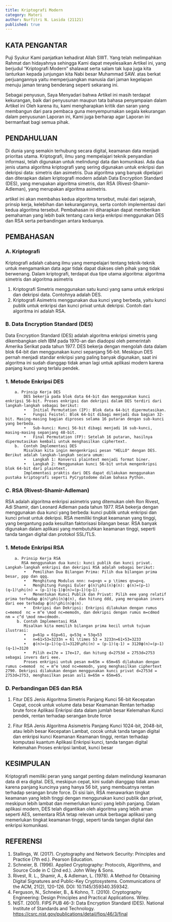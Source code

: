 ```yaml
---
title: Kriptografi Modern
category: Materi
author: Nurfitri N. Lasida (21121)
published: true
---
```


## KATA PENGANTAR
Puji Syukur Kami panjatkan kehadirat Allah SWT. Yang telah melimpahkan Rahmat dan hidayahnya sehingga Kami dapat meyelesaikan Artikel ini, yang berjudul “Kriptografi Modern” shalawat serta salam tak lupa juga kita lanturkan kepada junjungan kita Nabi besar Muhammad SAW. atas berkat perjuangannya yaitu memperjuangkan manusia dari jaman kegelapan menuju jaman terang benderang seperti sekarang ini.

Sebagai penyusun, Saya Menyadari bahwa Artikel ini masih terdapat kekurangan, baik dari penyusunan maupun tata bahasa penyampaian dalam Artikel ini Oleh karena itu, kami mengharapkan kritik dan saran yang membangun dari para pembaca guna menyempurnakan segala kekurangan dalam penyusunan Laporan ini, Kami juga berharap agar Laporan ini bermanfaat bagi semua pihak.

## PENDAHULUAN 
Di dunia yang semakin terhubung secara digital, keamanan data menjadi prioritas utama. Kriptografi, ilmu yang mempelajari teknik penyandian informasi, telah digunakan untuk melindungi data dan komunikasi. Ada dua jenis utama algoritma kriptografi yang sering digunakan untuk enkripsi dan dekripsi data: simetris dan asimetris. Dua algoritma yang banyak dipelajari dan diterapkan dalam kriptografi modern adalah Data Encryption Standard (DES), yang merupakan algoritma simetris, dan RSA (Rivest-Shamir-Adleman), yang merupakan algoritma asimetris.

artikel ini akan membahas kedua algoritma tersebut, mulai dari sejarah, prinsip kerja, kelebihan dan kekurangannya, serta contoh implementasi dari kedua algoritma tersebut. Pembahasan ini diharapkan dapat memberikan pemahaman yang lebih baik tentang cara kerja enkripsi menggunakan DES dan RSA serta perbandingan antara keduanya.

## PEMBAHASAN

### A. Kriptografi
Kriptografi adalah cabang ilmu yang mempelajari tentang teknik-teknik untuk mengamankan data agar tidak dapat diakses oleh pihak yang tidak berwenang. Dalam kriptografi, terdapat dua tipe utama algoritma: algoritma simetris dan algoritma asimetris
1. Kriptografi Simetris menggunakan satu kunci yang sama untuk enkripsi dan dekripsi       data. Contohnya adalah DES.
2. Kriptografi Asimetris menggunakan dua kunci yang berbeda, yaitu kunci publik untuk         enkripsi dan kunci privat untuk dekripsi. Contoh dari algoritma ini adalah RSA.

### B. Data Encryption Standard (DES)
Data Encryption Standard (DES) adalah algoritma enkripsi simetris yang dikembangkan oleh IBM pada 1970-an dan diadopsi oleh pemerintah Amerika Serikat pada tahun 1977. DES bekerja dengan mengolah data dalam blok 64-bit dan menggunakan kunci sepanjang 56-bit. Meskipun DES pernah menjadi standar enkripsi yang paling banyak digunakan, saat ini algoritma ini sudah dianggap tidak aman lagi untuk aplikasi modern karena panjang kunci yang terlalu pendek.
 ### 1. Metode Enkripsi DES
        a. Prinsip Kerja DES
            DES bekerja pada blok data 64-bit dan menggunakan kunci enkripsi 56-bit. Proses enkripsi dan dekripsi dalam DES terdiri dari langkah-langkah sebagai berikut:
            •	Initial Permutation (IP): Blok data 64-bit dipermutasikan.
            •	Fungsi Feistel: Blok 64-bit dibagi menjadi dua bagian 32-bit. Masing-masing bagian diproses selama 16 putaran dengan sub-kunci yang berbeda.
            •	Sub-kunci: Kunci 56-bit dibagi menjadi 16 sub-kunci, masing-masing sepanjang 48-bit.
            •	Final Permutation (FP): Setelah 16 putaran, hasilnya dipermutasikan kembali untuk menghasilkan ciphertext.
        b.	Contoh Implementasi DES
            Misalkan kita ingin mengenkripsi pesan "HELLO" dengan DES. Berikut adalah langkah-langkah secara umum:
            •	Langkah 1: Konversi plaintext menjadi format biner.
            •	Langkah 2: Menggunakan kunci 56-bit untuk mengenkripsi blok 64-bit dari plaintext.
            Implementasi praktis dari DES dapat dilakukan menggunakan pustaka kriptografi seperti PyCryptodome dalam bahasa Python.


### C. RSA (Rivest-Shamir-Adleman)
RSA adalah algoritma enkripsi asimetris yang ditemukan oleh Ron Rivest, Adi Shamir, dan Leonard Adleman pada tahun 1977. RSA bekerja dengan menggunakan dua kunci yang berbeda: kunci publik untuk enkripsi dan kunci privat untuk dekripsi. RSA memiliki tingkat keamanan yang tinggi, yang bergantung pada kesulitan faktorisasi bilangan besar. RSA banyak digunakan dalam aplikasi yang membutuhkan keamanan tinggi, seperti tanda tangan digital dan protokol SSL/TLS.
 ### 1. Metode Enkripsi RSA
        a. Prinsip Kerja RSA
           RSA menggunakan dua kunci: kunci publik dan kunci privat. Langkah-langkah enkripsi dan dekripsi RSA adalah sebagai berikut:
            •	Pemilihan Dua Bilangan Prima: Pilih dua bilangan prima besar, ppp dan qqq.
            •	Menghitung Modulus nnn: n=p×qn = p \times qn=p×q.
            •	Menghitung Fungsi Euler ϕ(n)\phi(n)ϕ(n): ϕ(n)=(p−1)(q−1)\phi(n) = (p-1)(q-1)ϕ(n)=(p−1)(q−1).
            •	Menentukan Kunci Publik dan Privat: Pilih eee yang relatif prima terhadap ϕ(n)\phi(n)ϕ(n), dan hitung ddd, yang merupakan invers dari eee terhadap ϕ(n)\phi(n)ϕ(n).
            •	Enkripsi dan Dekripsi: Enkripsi dilakukan dengan rumus c=memod  nc = m^e \mod nc=memodn, dan dekripsi dengan rumus m=cdmod  nm = c^d \mod nm=cdmodn.
         b. Contoh Implementasi RSA
            Misalkan kita memilih bilangan prima kecil untuk tujuan ilustrasi:
            •	p=61p = 61p=61, q=53q = 53q=53
            •	n=61×53=3233n = 61 \times 53 = 3233n=61×53=3233
            •	ϕ(n)=(p−1)(q−1)=3120\phi(n) = (p-1)(q-1) = 3120ϕ(n)=(p−1)(q−1)=3120
            •	Pilih e=17e = 17e=17, dan hitung d=2753d = 2753d=2753 sebagai invers dari eee.
            Proses enkripsi untuk pesan m=65m = 65m=65 dilakukan dengan rumus c=memod  nc = m^e \mod nc=memodn, yang menghasilkan ciphertext 2790. Dekripsi dilakukan dengan menggunakan kunci privat d=2753d = 2753d=2753, menghasilkan pesan asli m=65m = 65m=65.

     
### D. Perbandingan DES dan RSA 
   1. Fitur DES Jenis Algoritma Simetris Panjang Kunci 56-bit Kecepatan Cepat, cocok untuk 
      volume data besar Keamanan Rentan terhadap brute force Aplikasi Enkripsi data dalam        jumlah besar Kelemahan Kunci pendek, rentan terhadap serangan brute force

  2. Fitur RSA Jenis Algoritma Asismetris Panjang Kunci 1024-bit, 2048-bit, atau lebih          besar Kecepatan Lambat, cocok untuk tanda tangan digital dan enkripsi kunci Keamanan       Keamanan tinggi, rentan terhadap komputasi kuantum Aplikasi Enkripsi kunci, tanda          tangan digital Kelemahan Proses enkripsi lambat, kunci besar

## KESIMPULAN
Kriptografi memiliki peran yang sangat penting dalam melindungi keamanan data di era digital. DES, meskipun cepat, kini sudah dianggap tidak aman karena panjang kuncinya yang hanya 56 bit, yang membuatnya rentan terhadap serangan brute force. Di sisi lain, RSA menawarkan tingkat keamanan yang lebih tinggi dengan menggunakan kunci publik dan privat, meskipun lebih lambat dan memerlukan kunci yang lebih panjang. Dalam aplikasi modern, DES telah digantikan oleh algoritma yang lebih aman seperti AES, sementara RSA tetap relevan untuk berbagai aplikasi yang memerlukan tingkat keamanan tinggi, seperti tanda tangan digital dan enkripsi komunikasi.

## REFERENSI
1.	Stallings, W. (2017). Cryptography and Network Security: Principles and Practice (7th      ed.). Pearson Education.
2.	Schneier, B. (1996). Applied Cryptography: Protocols, Algorithms, and Source Code in C     (2nd ed.). John Wiley & Sons.
3.	Rivest, R. L., Shamir, A., & Adleman, L. (1978). A Method for Obtaining Digital            Signatures and Public-Key Cryptosystems. Communications of the ACM, 21(2), 120-126.        DOI: 10.1145/359340.359342.
4.	Ferguson, N., Schneier, B., & Kohno, T. (2010). Cryptography Engineering: Design           Principles and Practical Applications. Wiley.
5.	NIST. (2001). FIPS PUB 46-3: Data Encryption Standard (DES). National Institute of         Standards and Technology. https://csrc.nist.gov/publications/detail/fips/46/3/final


     



     

     

 
     
  
